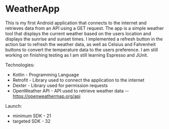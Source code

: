 # WeatherApp

This is my first Android application that connects to the internet and retrieves data from an API using a GET request. The app is a simple weather tool that displays the current weather based on the users location and displays the sunrise and sunset times. I implemented a refresh button in the action bar to refresh the weather data, as well as Celsius and Fahrenheit buttons to convert the temperature data to the users preference. I am still working on finishing testing as I am still learning Espresso and JUnit.



Technologies:

- Kotlin - Programming Language
- Retrofit - Library used to connect the application to the internet
- Dexter - Library used for permission requests
- OpenWeather API - API used to retrieve weather data -- https://openweathermap.org/api


Launch:

- minimum SDK - 21
- targeted SDK - 32
